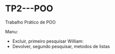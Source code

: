 # TP2---POO
Trabalho Prático de POO

Manu:
- Excluir, primeiro pesquisar
William:
- Devolver, segundo pesquisar, metodos de listas
 

